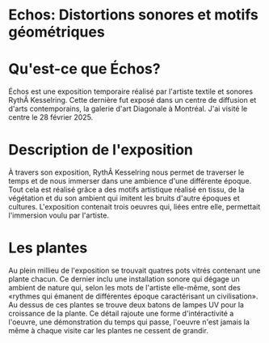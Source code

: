 # Echos: Distortions sonores et motifs géométriques

# **Qu'est-ce que Échos?**
Échos est une exposition temporaire réalisé par l'artiste textile et sonores RythÂ Kesselring. Cette dernière fut exposé dans un centre de diffusion et d'arts contemporains,  la galerie d'art Diagonale à Montréal. J'ai visité le centre le 28 février 2025. 

# Description de l'exposition
À travers son exposition, RythÂ Kesselring nous permet de traverser le temps et de nous immerser dans une ambience d'une différente époque. Tout cela est réalisé grâce a des motifs artistique réalisé en tissu, de la végétation et du son ambient qui imitent les bruits d'autre époques et cultures. L'exposition contenait trois oeuvres qui, liées entre elle, permettait l'immersion voulu par l'artiste. 

# Les plantes 
Au plein millieu de l'exposition se trouvait quatres pots vitrés contenant une plante chacun. Ce dernier inclu une installation sonore qui dégage un ambient de nature qui, selon les mots de l'artiste elle-même, sont des «rythmes qui émanent de différentes époque caractérisant un civilisation». Au dessus de ces plantes se trouve deux batons de lampes UV pour la croissance de la plante. Ce détail rajoute une forme d'intéractivité a l'oeuvre, une démonstration du temps qui passe, l'oeuvre n'est jamais la même à chaque visite car les plantes ne cessent de grandir. 

